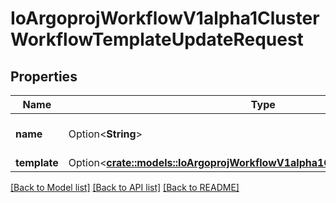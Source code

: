 # IoArgoprojWorkflowV1alpha1ClusterWorkflowTemplateUpdateRequest

## Properties

Name | Type | Description | Notes
------------ | ------------- | ------------- | -------------
**name** | Option<**String**> | DEPRECATED: This field is ignored. | [optional]
**template** | Option<[**crate::models::IoArgoprojWorkflowV1alpha1ClusterWorkflowTemplate**](io.argoproj.workflow.v1alpha1.ClusterWorkflowTemplate.md)> |  | [optional]

[[Back to Model list]](../README.md#documentation-for-models) [[Back to API list]](../README.md#documentation-for-api-endpoints) [[Back to README]](../README.md)


